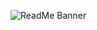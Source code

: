 ![ReadMe Banner](https://user-images.githubusercontent.com/97734029/191584268-1b593aff-2492-4099-8b44-00040cd469b1.png)
